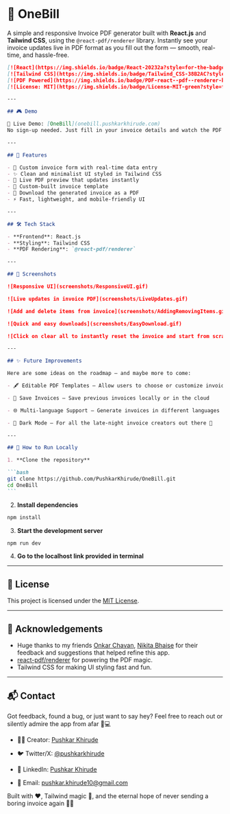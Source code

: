 # 🧾 OneBill

A simple and responsive Invoice PDF generator built with **React.js** and **Tailwind CSS**, using the `@react-pdf/renderer` library. Instantly see your invoice updates live in PDF format as you fill out the form — smooth, real-time, and hassle-free.

````markdown
[![React](https://img.shields.io/badge/React-20232a?style=for-the-badge&logo=react&logoColor=61DAFB)](https://reactjs.org/)
[![Tailwind CSS](https://img.shields.io/badge/Tailwind_CSS-38B2AC?style=for-the-badge&logo=tailwind-css&logoColor=white)](https://tailwindcss.com/)
[![PDF Powered](https://img.shields.io/badge/PDF-react--pdf--renderer-blue?style=for-the-badge)](https://react-pdf.org/)
[![License: MIT](https://img.shields.io/badge/License-MIT-green?style=for-the-badge)](LICENSE)

---

## 🎮 Demo

🚀 Live Demo: [OneBill](onebill.pushkarkhirude.com)
No sign-up needed. Just fill in your invoice details and watch the PDF update in real time!

---

## 🚀 Features

- 📝 Custom invoice form with real-time data entry
- ✨ Clean and minimalist UI styled in Tailwind CSS
- 📄 Live PDF preview that updates instantly
- 🎨 Custom-built invoice template
- 💾 Download the generated invoice as a PDF
- ⚡ Fast, lightweight, and mobile-friendly UI

---

## 🛠️ Tech Stack

- **Frontend**: React.js
- **Styling**: Tailwind CSS
- **PDF Rendering**: `@react-pdf/renderer`

---

## 📸 Screenshots

![Responsive UI](screenshots/ResponsiveUI.gif)

![Live updates in invoice PDF](screenshots/LiveUpdates.gif)

![Add and delete items from invoice](screenshots/AddingRemovingItems.gif)

![Quick and easy downloads](screenshots/EasyDownload.gif)

![Click on clear all to instantly reset the invoice and start from scratch](screenshots/ClearAll.gif)

---

## ✨ Future Improvements

Here are some ideas on the roadmap — and maybe more to come:

- 🖋️ Editable PDF Templates – Allow users to choose or customize invoice layouts

- 💾 Save Invoices – Save previous invoices locally or in the cloud

- 🌐 Multi-language Support – Generate invoices in different languages

- 🎨 Dark Mode – For all the late-night invoice creators out there 🌙

---

## 🧪 How to Run Locally

1. **Clone the repository**

```bash
git clone https://github.com/PushkarKhirude/OneBill.git
cd OneBill
```
````

2. **Install dependencies**

```bash
npm install

```

3. **Start the development server**

```bash
npm run dev

```

4. **Go to the localhost link provided in terminal**

---

## 📄 License

This project is licensed under the [MIT License](LICENSE).

---

## 🙌 Acknowledgements

- Huge thanks to my friends [Onkar Chavan](https://github.com/Onkar755), [Nikita Bhaise](https://github.com/Nikita-Bhaise) for their feedback and suggestions that helped refine this app.
- [react-pdf/renderer](https://react-pdf.org/) for powering the PDF magic.
- Tailwind CSS for making UI styling fast and fun.

---

## 📬 Contact

Got feedback, found a bug, or just want to say hey?
Feel free to reach out or silently admire the app from afar 👀💻

- 🧑‍💻 Creator: [Pushkar Khirude](https://github.com/PushkarKhirude)

- 🐦 Twitter/X: [@pushkarkhirude](https://x.com/pushkarkhirude)

- 💼 LinkedIn: [Pushkar Khirude](https://www.linkedin.com/in/pushkar-khirude-16a79a16b/)

- 📮 Email: pushkar.khirude10@gmail.com

Built with ❤️, Tailwind magic 🎨, and the eternal hope of never sending a boring invoice again 🧾✨
